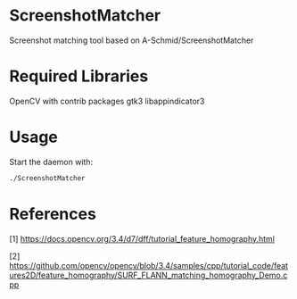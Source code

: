 # ScreenshotMatcher

Screenshot matching tool based on A-Schmid/ScreenshotMatcher

# Required Libraries

OpenCV with contrib packages
gtk3
libappindicator3

# Usage

Start the daemon with:
```sh
./ScreenshotMatcher
```

# References

[1] https://docs.opencv.org/3.4/d7/dff/tutorial_feature_homography.html

[2] https://github.com/opencv/opencv/blob/3.4/samples/cpp/tutorial_code/features2D/feature_homography/SURF_FLANN_matching_homography_Demo.cpp

